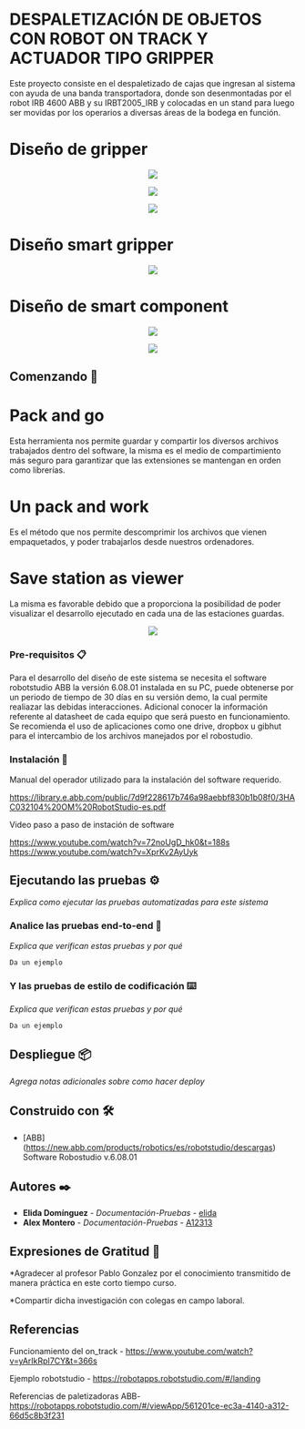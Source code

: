 
# DESPALETIZACIÓN DE OBJETOS CON ROBOT ON TRACK Y ACTUADOR TIPO GRIPPER

Este proyecto consiste en el despaletizado de cajas que ingresan al sistema con ayuda de una banda transportadora, donde son
desenmontadas por el robot IRB 4600 ABB y su IRBT2005_IRB y colocadas en un stand para luego ser movidas por los operarios a
diversas áreas de la bodega en función.

# Diseño de gripper
<p align="center">
  <img src="https://github.com/AI2313/Robot_on_track/blob/master/Dise%C3%B1o%20de%20proyecto/Dise%C3%B1o%20de%20gripper_1.PNG" />
</p>

<p align="center">
  <img src="https://github.com/AI2313/Robot_on_track/blob/master/Dise%C3%B1o%20de%20proyecto/Dise%C3%B1o%20de%20gripper_2.PNG" />
</p>

<p align="center">
  <img src="https://github.com/AI2313/Robot_on_track/blob/master/Dise%C3%B1o%20de%20proyecto/Dise%C3%B1o%20de%20gripper_3.PNG" />
</p>


# Diseño smart gripper 
<p align="center">
  <img src="https://github.com/AI2313/Robot_on_track/blob/master/Dise%C3%B1o%20de%20proyecto/Smartgripper.PNG" />
</p>


# Diseño de smart component
<p align="center">
  <img src="https://github.com/AI2313/Robot_on_track/blob/master/Dise%C3%B1o%20de%20proyecto/Dise%C3%B1o%20de%20smart%20component.PNG" />
</p>
<p align="center">
  <img src="https://github.com/AI2313/Robot_on_track/blob/master/Dise%C3%B1o%20de%20proyecto/Dise%C3%B1o%20de%20smart%20component_1.PNG" />
</p>


## Comenzando 🚀

# Pack and go
Esta herramienta nos permite guardar y compartir los diversos archivos trabajados dentro del software, la misma es el medio de compartimiento más seguro para garantizar que las extensiones se mantengan en orden como librerías.

# Un pack and work 
Es el método que nos permite descomprimir los archivos que vienen empaquetados, y poder trabajarlos desde nuestros ordenadores.

# Save station as viewer
La misma es favorable debido que a proporciona la posibilidad de poder visualizar el desarrollo ejecutado en cada una de las estaciones guardas.
<p align="center">
  <img src="https://github.com/AI2313/Robot_on_track/blob/master/Dise%C3%B1o%20de%20proyecto/Pack%20and%20GO.PNG" />
</p>



### Pre-requisitos 📋

Para el desarrollo del diseño de este sistema se necesita el software robotstudio ABB la versión 6.08.01 instalada en su PC,
puede obtenerse por un periodo de tiempo de 30 días en su versión demo, la cual permite realiazar las debidas interacciones.
Adicional conocer la información referente al datasheet de cada equipo que será puesto en funcionamiento. Se recomienda el uso de aplicaciones 
como one drive, dropbox u gibhut para el intercambio de los archivos manejados por el robostudio.
 
### Instalación 🔧

Manual del operador utilizado para la instalación del software requerido.

https://library.e.abb.com/public/7d9f228617b746a98aebbf830b1b08f0/3HAC032104%20OM%20RobotStudio-es.pdf

Video paso a paso de instación de software

https://www.youtube.com/watch?v=72noUgD_hk0&t=188s
https://www.youtube.com/watch?v=XprKv2AyUyk


## Ejecutando las pruebas ⚙️

_Explica como ejecutar las pruebas automatizadas para este sistema_

### Analice las pruebas end-to-end 🔩

_Explica que verifican estas pruebas y por qué_

```
Da un ejemplo
```

### Y las pruebas de estilo de codificación ⌨️

_Explica que verifican estas pruebas y por qué_

```
Da un ejemplo
```

## Despliegue 📦

_Agrega notas adicionales sobre como hacer deploy_

## Construido con 🛠️

* [ABB] (https://new.abb.com/products/robotics/es/robotstudio/descargas) Software Robostudio v.6.08.01

## Autores ✒️

* **Elida Domínguez** - *Documentación-Pruebas* - [elida](https://github.com/elida1412)
* **Alex Montero** - *Documentación-Pruebas* - [A12313](https://github.com/A12313)

## Expresiones de Gratitud 🎁

*Agradecer al profesor Pablo Gonzalez por el conocimiento transmitido de manera práctica en este corto tiempo curso.

*Compartir dicha investigación con colegas en campo laboral.

## Referencias 

Funcionamiento del on_track - https://www.youtube.com/watch?v=yArIkRpI7CY&t=366s

Ejemplo robotstudio - https://robotapps.robotstudio.com/#/landing
 
Referencias de paletizadoras ABB- https://robotapps.robotstudio.com/#/viewApp/561201ce-ec3a-4140-a312-66d5c8b3f231
